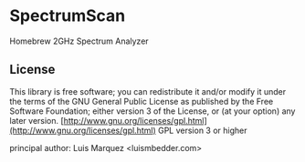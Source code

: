 SpectrumScan
============

Homebrew 2GHz Spectrum Analyzer 

License
-------
This library is free software; you can redistribute it and/or
modify it under the terms of the GNU General Public
License as published by the Free Software Foundation; either
version 3 of the License, or (at your option) any later version.
[http://www.gnu.org/licenses/gpl.html](http://www.gnu.org/licenses/gpl.html) GPL version 3 or higher

principal author: Luis Marquez <luismbedder.com>
